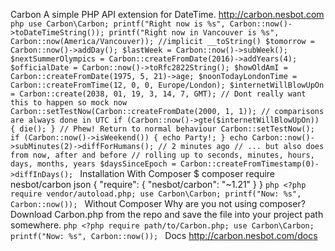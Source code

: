 Carbon A simple PHP API extension for DateTime. http://carbon.nesbot.com ```php use Carbon\Carbon; printf("Right now is %s", Carbon::now()->toDateTimeString()); printf("Right now in Vancouver is %s", Carbon::now(America/Vancouver)); //implicit __toString() $tomorrow = Carbon::now()->addDay(); $lastWeek = Carbon::now()->subWeek(); $nextSummerOlympics = Carbon::createFromDate(2016)->addYears(4); $officialDate = Carbon::now()->toRfc2822String(); $howOldAmI = Carbon::createFromDate(1975, 5, 21)->age; $noonTodayLondonTime = Carbon::createFromTime(12, 0, 0, Europe/London); $internetWillBlowUpOn = Carbon::create(2038, 01, 19, 3, 14, 7, GMT); // Dont really want this to happen so mock now Carbon::setTestNow(Carbon::createFromDate(2000, 1, 1)); // comparisons are always done in UTC if (Carbon::now()->gte($internetWillBlowUpOn)) { die(); } // Phew! Return to normal behaviour Carbon::setTestNow(); if (Carbon::now()->isWeekend()) { echo Party!; } echo Carbon::now()->subMinutes(2)->diffForHumans(); // 2 minutes ago // ... but also does from now, after and before // rolling up to seconds, minutes, hours, days, months, years $daysSinceEpoch = Carbon::createFromTimestamp(0)->diffInDays(); ``` Installation With Composer $ composer require nesbot/carbon json { "require": { "nesbot/carbon": "~1.21" } } ```php <?php require vendor/autoload.php; use Carbon\Carbon; printf("Now: %s", Carbon::now()); ``` Without Composer Why are you not using composer? Download Carbon.php from the repo and save the file into your project path somewhere. ```php <?php require path/to/Carbon.php; use Carbon\Carbon; printf("Now: %s", Carbon::now()); ``` Docs http://carbon.nesbot.com/docs